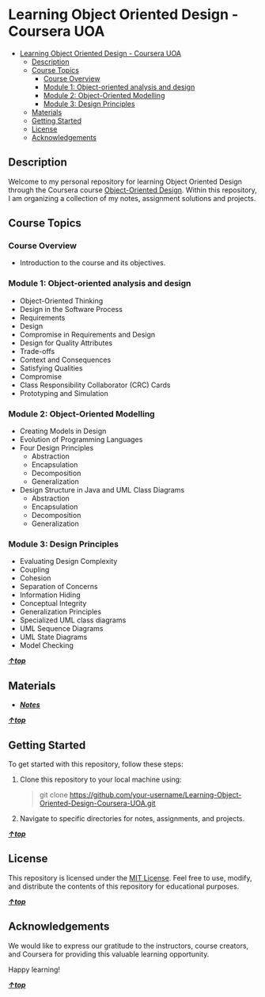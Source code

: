 # Learning Object Oriented Design - Coursera UOA

<!-- TOC -->

- [Learning Object Oriented Design - Coursera UOA](#learning-object-oriented-design---coursera-uoa)
    - [Description](#description)
    - [Course Topics](#course-topics)
        - [Course Overview](#course-overview)
        - [Module 1: Object-oriented analysis and design](#module-1-object-oriented-analysis-and-design)
        - [Module 2: Object-Oriented Modelling](#module-2-object-oriented-modelling)
        - [Module 3: Design Principles](#module-3-design-principles)
    - [Materials](#materials)
    - [Getting Started](#getting-started)
    - [License](#license)
    - [Acknowledgements](#acknowledgements)

<!-- /TOC -->

## Description

Welcome to my personal repository for learning Object Oriented Design through the Coursera course [Object-Oriented Design](https://www.coursera.org/learn/object-oriented-design/home/). Within this repository, I am organizing a collection of my notes, assignment solutions and projects.

## Course Topics

### Course Overview

- Introduction to the course and its objectives.

### Module 1: Object-oriented analysis and design

- Object-Oriented Thinking
- Design in the Software Process
- Requirements
- Design
- Compromise in Requirements and Design
- Design for Quality Attributes
- Trade-offs
- Context and Consequences
- Satisfying Qualities
- Compromise
- Class Responsibility Collaborator (CRC) Cards
- Prototyping and Simulation

### Module 2: Object-Oriented Modelling

- Creating Models in Design
- Evolution of Programming Languages
- Four Design Principles
  - Abstraction
  - Encapsulation
  - Decomposition
  - Generalization
- Design Structure in Java and UML Class Diagrams
  - Abstraction
  - Encapsulation
  - Decomposition
  - Generalization

### Module 3: Design Principles

- Evaluating Design Complexity
- Coupling
- Cohesion
- Separation of Concerns
- Information Hiding
- Conceptual Integrity
- Generalization Principles
- Specialized UML class diagrams
- UML Sequence Diagrams
- UML State Diagrams
- Model Checking

**_[&uarr;top](#learning-object-oriented-design---coursera-uoa)_**

## Materials

- **_[Notes](https://docs.google.com/document/d/1gBDyQPzb4uj2716dnYmfrbkA1wjJnRebMxVP9Yat0og/edit?usp=sharing)_**

**_[&uarr;top](#learning-object-oriented-design---coursera-uoa)_**

## Getting Started

To get started with this repository, follow these steps:

1. Clone this repository to your local machine using:

   > git clone https://github.com/your-username/Learning-Object-Oriented-Design-Coursera-UOA.git

2. Navigate to specific directories for notes, assignments, and projects.

**_[&uarr;top](#learning-object-oriented-design---coursera-uoa)_**

## License

This repository is licensed under the [MIT License](LICENSE). Feel free to use, modify, and distribute the contents of this repository for educational purposes.

**_[&uarr;top](#learning-object-oriented-design---coursera-uoa)_**

## Acknowledgements

We would like to express our gratitude to the instructors, course creators, and Coursera for providing this valuable learning opportunity.

Happy learning!

**_[&uarr;top](#learning-object-oriented-design---coursera-uoa)_**
